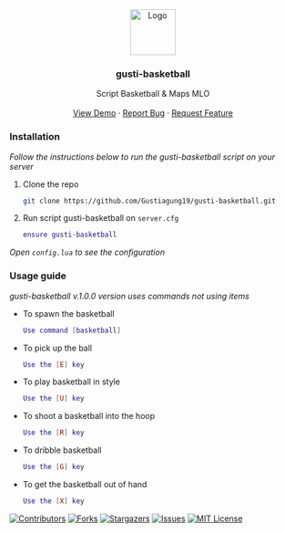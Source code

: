 <div align="center">
  <a href="https://github.com/Gustiagung19/gusti-basketball">
    <img src="https://imgur.com/z0en0hq.png" alt="Logo" width="80" height="80">
  </a>

  <h3 align="center"><strong>gusti-basketball</strong></h3>

  <p align="center">
    Script Basketball & Maps MLO
    <br />
    <br />
    <a href="https://youtu.be/f8dDzpvBSBU">View Demo</a>
    ·
    <a href="https://github.com/Gustiagung19/gusti-basketball/issues">Report Bug</a>
    ·
    <a href="https://github.com/Gustiagung19/gusti-basketball/issues">Request Feature</a>
  </p>
</div>

### Installation

_Follow the instructions below to run the gusti-basketball script on your server_

1. Clone the repo
   ```sh
   git clone https://github.com/Gustiagung19/gusti-basketball.git
   ```
2. Run script gusti-basketball on `server.cfg`
   ```lua
   ensure gusti-basketball
   ```
_Open `config.lua` to see the configuration_
### Usage guide

_gusti-basketball v.1.0.0 version uses commands not using items_

* To spawn the basketball
   ```lua
   Use command [basketball]
   ```
* To pick up the ball
   ```lua
   Use the [E] key
   ```
* To play basketball in style
   ```lua
   Use the [U] key
   ```
* To shoot a basketball into the hoop
   ```lua
   Use the [R] key
   ```
* To dribble basketball
   ```lua
   Use the [G] key
   ```
* To get the basketball out of hand
   ```lua
   Use the [X] key
   ```
[![Contributors][contributors-shield]][contributors-url]
[![Forks][forks-shield]][forks-url]
[![Stargazers][stars-shield]][stars-url]
[![Issues][issues-shield]][issues-url]
[![MIT License][license-shield]][license-url]


[contributors-shield]: https://img.shields.io/github/contributors/ZidanPro/Template-README.svg?style=for-the-badge
[contributors-url]: https://github.com/ZidanPro/Template-README/graphs/contributors
[forks-shield]: https://img.shields.io/github/forks/ZidanPro/Template-README.svg?style=for-the-badge
[forks-url]: https://github.com/ZidanPro/Template-README/network/members
[stars-shield]: https://img.shields.io/github/stars/ZidanPro/Template-README.svg?style=for-the-badge
[stars-url]: https://github.com/ZidanPro/Template-README/stargazers
[issues-shield]: https://img.shields.io/github/issues/ZidanPro/Template-README.svg?style=for-the-badge
[issues-url]: https://github.com/ZidanPro/Template-README/issues
[license-shield]: https://img.shields.io/github/license/ZidanPro/Template-README.svg?style=for-the-badge
[license-url]: https://github.com/ZidanPro/Template-README/blob/master/LICENSE.txt

